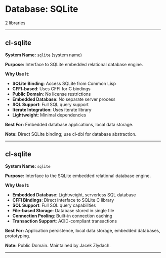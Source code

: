 # Database: SQLite

2 libraries

---

## cl-sqlite

**System Name:** `sqlite` (system name)

**Purpose:** Interface to SQLite embedded relational database engine.

**Why Use It:**
- **SQLite Binding**: Access SQLite from Common Lisp
- **CFFI-based**: Uses CFFI for C bindings
- **Public Domain**: No license restrictions
- **Embedded Database**: No separate server process
- **SQL Support**: Full SQL query support
- **Iterate Integration**: Uses iterate library
- **Lightweight**: Minimal dependencies

**Best For:** Embedded database applications, local data storage.

**Note:** Direct SQLite binding; use cl-dbi for database abstraction.

---


## cl-sqlite

**System Name:** `sqlite`

**Purpose:** Interface to the SQLite embedded relational database engine.

**Why Use It:**
- **Embedded Database**: Lightweight, serverless SQL database
- **CFFI Bindings**: Direct interface to SQLite C library
- **SQL Support**: Full SQL query capabilities
- **File-based Storage**: Database stored in single file
- **Connection Pooling**: Built-in connection caching
- **Transaction Support**: ACID-compliant transactions

**Best For:** Application persistence, local data storage, embedded databases, prototyping.

**Note:** Public Domain. Maintained by Jacek Zlydach.

---


